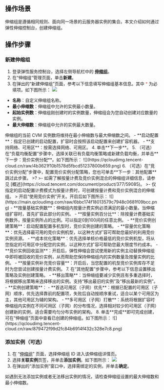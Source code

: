 ## 操作场景
伸缩组是遵循相同规则、面向同一场景的云服务器实例的集合。本文介绍如何通过弹性伸缩控制台，创建伸缩组。


## 操作步骤

### 新建伸缩组
1. 登录弹性服务控制台，选择左侧导航栏中的 **[伸缩组](https://console.cloud.tencent.com/autoscaling/group?rid=1)**。
2. 在“伸缩组”管理页面，单击**新建**。
3. 在弹出的“新建伸缩组”页面，参考以下信息填写伸缩组基本信息。其中 <label style="color:#e1504a;">*</label> 为必填项。如下图所示：
![](https://qcloudimg.tencent-cloud.cn/raw/3d70e70cf8baa89d4fe3e4080c43d229.png)
 - **名称**：自定义伸缩组名称。
 - **最小伸缩数**：伸缩组中允许的实例最小数量。
 - **起始实例数**：伸缩组刚创建时的实例数量，伸缩组会为您自动创建对应数量的实例。
 - **最大伸缩数**：伸缩组中允许的实例最大数量。
<dx-alert infotype="explain" title="">
伸缩组的当前 CVM 实例数将维持在最小伸缩数与最大伸缩数之间。
</dx-alert>
 - **启动配置**：指定已创建的启动配置，扩容时会按照该启动配置来创建扩容机器。
 - **支持网络、可用区**：按需选择网络、可用区。
4. 单击**下一步**。
5. （可选）在“负载均衡配置”步骤中，选择关联已有负载均衡策略或新建负载均衡，并单击**下一步：竞价实例分配**。如下图所示：
![](https://qcloudimg.tencent-cloud.cn/raw/4b3621f10b1578d5fbcd51237800b659.png)
6. （可选）在“竞价实例分配”步骤中，配置竞价实例分配策略，您也可单击**下一步：其他配置**跳过此步骤。
>?
>- 如需了解按量计费及竞价实例混合的伸缩组详细信息，请参见 [概述](https://cloud.tencent.com/document/product/377/59085)。
>- 仅指定的启动配置计费模式为按量计费时，可创建按量计费和竞价实例混合的伸缩组。
>
开启“使用竞价实例”开关。开启后如下图所示：
![](https://main.qcloudimg.com/raw/6bbc174f18013579c7948c0681f09bcc.png)
  - **按量基础实例数**：伸缩组内按量计费实例必须满足的最小数量。当伸缩组扩容时，首先扩容此部分的实例。
 - **按量实例百分比**：除按量计费基础实例数外，按量实例所占的比例。可以指定0到100间的任意比例。
 - **竞价实例创建策略**：启动配置配置多机型时，竞价实例创建的策略。
    - **容量优化策略**：优先选择最可用的竞价实例机型，以这种方式扩容可帮助您最好的利用竞价实例资源。
    - **成本优化策略**：优先选择单核价格最低的竞价实例机型，将从您指定的可用区中分配您的实例，以这种方式扩容可帮助您最大限度节约成本。
 -  **竞价实例回收监测**：开启后，弹性伸缩会尝试使用新的实例主动替换伸缩组中即将被回收的竞价实例，从而帮助您保持伸缩组内的实例数量及按量实例的比例。
 - **按量实例补充竞价容量**：开启后，当您配置的机型竞价实例库存不足时为您尝试创建按量计费实例。
7. 在“其他配置”步骤中，参考以下信息设置移出策略及实例创建策略。
 - **移出策略**：当伸缩组要减少实例且有多重选择时，将根据移出策略来选择移出的实例。支持“移出最旧的实例”及“移出最新的实例”。
 - **实例创建策略**：
	 - **首选可用区（子网）优先**：根据已配置的可用区（子网）顺序，优先选择靠前的配置项，失败后自动按顺序重试，适合以某个可用区为主，其他可用区为辅的架构。
	- **多可用区（子网）打散**：系统将根据扩容时伸缩组内实例在不同可用区（子网）的分布情况，选择相对较少的可用区（子网）创建新的实例，适合需要均匀分布实例的架构。 
8. 单击**完成**即可完成创建，可在“伸缩组”页面中查看已创建的伸缩组。如下图所示：
![](https://qcloudimg.tencent-cloud.cn/raw/879472f99d2fc84b6914f432c328e7c8.png)


### 添加实例（可选）
1. 在 “[伸缩组](https://console.cloud.tencent.com/autoscaling/group?rid=1)” 页面，选择伸缩组 ID 进入该伸缩组详情页。
2. 选择**关联实例**页签，并单击**添加实例**。如下图所示：
![](https://main.qcloudimg.com/raw/1e6ce2cd65bbc7977cc4233a75091f4a.png)
3. 在弹出的“添加实例”窗口中，选择需绑定的实例，并单击**确定**。
<dx-alert infotype="explain" title="">
如遇到无法添加实例或者无法移出实例的情况，请检查伸缩组设置的最大伸缩数和最小伸缩数。
</dx-alert>
